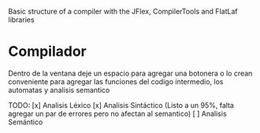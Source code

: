 Basic structure of a compiler with the JFlex, CompilerTools and FlatLaf libraries
# Compilador

Dentro de la ventana deje un espacio para agregar una botonera o lo crean conveniente para
agregar las funciones del codigo intermedio, los automatas y analisis semantico

TODO:
[x] Analisis Léxico
[x] Analisis Sintáctico (Listo a un 95%, falta agregar un par de errores pero no afectan al semantico)
[ ] Analisis Semántico

